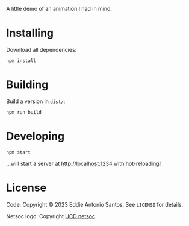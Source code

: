 A little demo of an animation I had in mind.

# Installing

Download all dependencies:

    npm install

# Building

Build a version in `dist/`:

    npm run build


# Developing

    npm start

...will start a server at <http://localhost:1234> with hot-reloading!

# License

Code: Copyright © 2023 Eddie Antonio Santos. See `LICENSE` for details.

Netsoc logo: Copyright [UCD netsoc](https://netsoc.com/).
